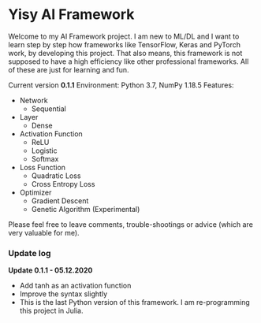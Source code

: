 # Yisy AI Framework



Welcome to my AI Framework project. I am new to ML/DL and I want to learn step by step how frameworks like TensorFlow, Keras and PyTorch work, by developing this project. That also means, this framework is not supposed to have a high efficiency like other professional frameworks. All of these are just for learning and fun. 



Current version **0.1.1**
Environment: Python 3.7, NumPy 1.18.5
Features:
- Network
  - Sequential
- Layer
  - Dense
- Activation Function
  - ReLU
  - Logistic
  - Softmax
- Loss Function
  - Quadratic Loss
  - Cross Entropy Loss
- Optimizer
  - Gradient Descent
  - Genetic Algorithm (Experimental)

Please feel free to leave comments, trouble-shootings or advice (which are very valuable for me). 

### Update log
**Update 0.1.1 - 05.12.2020**
- Add tanh as an activation function
- Improve the syntax slightly
- This is the last Python version of this framework. I am re-programming this project in Julia. 

